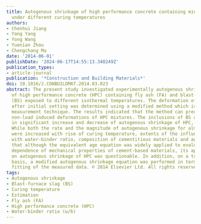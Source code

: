 ```yaml
---
title: Autogenous shrinkage of high performance concrete containing mineral admixtures
  under different curing temperatures
authors:
- Chenhui Jiang
- Yang Yang
- Yong Wang
- Yuenian Zhou
- Chengchang Ma
date: '2014-06-01'
publishDate: '2024-06-17T14:55:13.340249Z'
publication_types:
- article-journal
publication: '*Construction and Building Materials*'
doi: 10.1016/J.CONBUILDMAT.2014.03.023
abstract: The present study investigated experimentally autogenous shrinkage behaviors
  of high performance concrete (HPC) containing fly ash (FA) and blast-furnace slag
  (BS) exposed to different isothermal temperatures. The deformation of concrete specimen
  after initial setting was determined using a modified method which is based on non-contact
  measurement technique. The results indicated that the method can precisely monitor
  non-load induced deformations of HPC mixtures. The inclusions of BS and FA resulted
  in significant increase and decrease of autogenous shrinkage of HPC, respectively.
  While both the rate and the magnitude of autogenous shrinkage for almost all mixtures
  were increased with rise of curing temperature, extents of the influence were varied
  with water-binder ratio, composition of cementitious materials and age. It is noted
  that although the equivalent age equation was widely applied to evaluate temperature
  dependence of mechanical properties of cement-based materials, its applicability
  on autogenous shrinkage of HPC was questionable. In addition, on a trial and error
  basis, a modified autogenous shrinkage equation was performed in terms of numerical
  fitting of the measured data. © 2014 Elsevier Ltd. All rights reserved.
tags:
- Autogenous shrinkage
- Blast-furnace slag (BS)
- Curing temperature
- Estimation
- Fly ash (FA)
- High performance concrete (HPC)
- Water-binder ratio (w/b)
---
```

